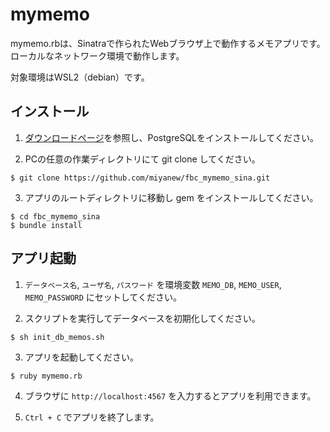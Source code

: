 # mymemo

mymemo.rbは、Sinatraで作られたWebブラウザ上で動作するメモアプリです。ローカルなネットワーク環境で動作します。

対象環境はWSL2（debian）です。

## インストール

1. [ダウンロードページ](https://www.postgresql.org/download/)を参照し、PostgreSQLをインストールしてください。

2. PCの任意の作業ディレクトリにて git clone してください。

```
$ git clone https://github.com/miyanew/fbc_mymemo_sina.git
```

3. アプリのルートディレクトリに移動し gem をインストールしてください。

```
$ cd fbc_mymemo_sina
$ bundle install
```

## アプリ起動

1. `データベース名`, `ユーザ名`, `パスワード` を環境変数 `MEMO_DB`, `MEMO_USER`, `MEMO_PASSWORD` にセットしてください。

2. スクリプトを実行してデータベースを初期化してください。

```
$ sh init_db_memos.sh
```

3. アプリを起動してください。

```
$ ruby mymemo.rb
```

4. ブラウザに `http://localhost:4567` を入力するとアプリを利用できます。

5. `Ctrl + C` でアプリを終了します。

